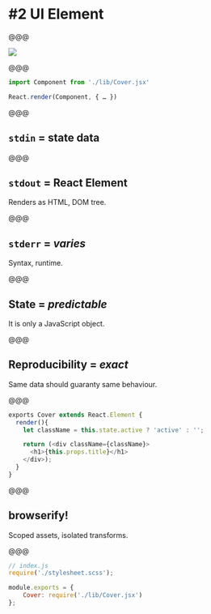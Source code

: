 <!-- .slide: data-state="contrasted" -->

# #2 UI Element

@@@

![](images/ui-element.png)

@@@

```javascript
import Component from './lib/Cover.jsx'

React.render(Component, { … })
```

@@@

## `stdin` = state data

@@@

## `stdout` = React Element

Renders as HTML, DOM tree.

@@@

## `stderr` = *varies*

Syntax, runtime.

@@@

## State = *predictable*

It is only a JavaScript object.

@@@

## Reproducibility = *exact*

Same data should guaranty same behaviour.

@@@

```javascript
exports Cover extends React.Element {
  render(){
    let className = this.state.active ? 'active' : '';

    return (<div className={className}>
      <h1>{this.props.title}</h1>
    </div>);
  }
}
```

@@@

## browserify!

Scoped assets, isolated transforms.

@@@

```javascript
// index.js
require('./stylesheet.scss');

module.exports = {
	Cover: require('./lib/Cover.jsx')
};
```
